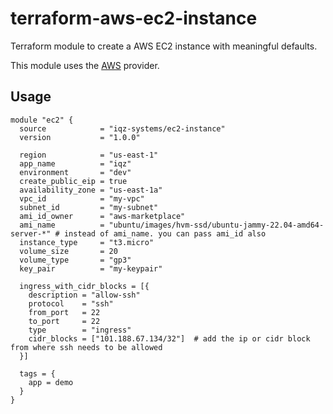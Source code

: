 # terraform-aws-ec2-instance

Terraform module to create a AWS EC2 instance with meaningful defaults.

This module uses the [AWS](https://registry.terraform.io/providers/hashicorp/aws) provider.

## Usage

```hcl
module "ec2" {
  source            = "iqz-systems/ec2-instance"
  version           = "1.0.0"

  region            = "us-east-1"
  app_name          = "iqz"
  environment       = "dev"
  create_public_eip = true
  availability_zone = "us-east-1a"
  vpc_id            = "my-vpc"
  subnet_id         = "my-subnet"
  ami_id_owner      = "aws-marketplace"
  ami_name          = "ubuntu/images/hvm-ssd/ubuntu-jammy-22.04-amd64-server-*" # instead of ami_name. you can pass ami_id also
  instance_type     = "t3.micro"
  volume_size       = 20
  volume_type       = "gp3"
  key_pair          = "my-keypair" 

  ingress_with_cidr_blocks = [{
    description = "allow-ssh"
    protocol    = "ssh"
    from_port   = 22
    to_port     = 22
    type        = "ingress"
    cidr_blocks = ["101.188.67.134/32"]  # add the ip or cidr block from where ssh needs to be allowed
  }]

  tags = {
    app = demo
  }
}
```

